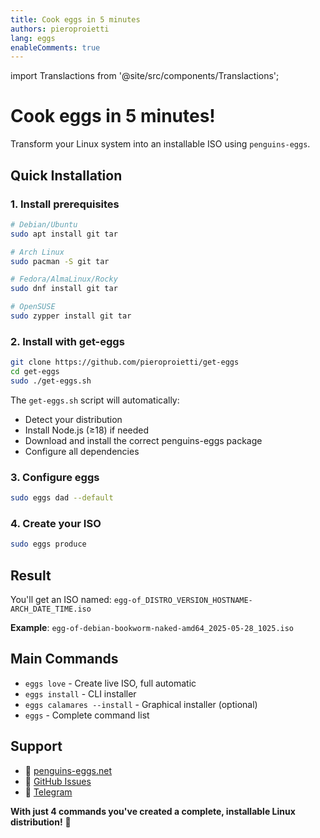 ```yaml
---
title: Cook eggs in 5 minutes
authors: pieroproietti
lang: eggs
enableComments: true
---
```

import Translactions from '@site/src/components/Translactions';

<Translactions />

# Cook eggs in 5 minutes!

Transform your Linux system into an installable ISO using `penguins-eggs`.

## Quick Installation

### 1. Install prerequisites
```bash
# Debian/Ubuntu
sudo apt install git tar

# Arch Linux  
sudo pacman -S git tar

# Fedora/AlmaLinux/Rocky
sudo dnf install git tar

# OpenSUSE
sudo zypper install git tar
```

### 2. Install with get-eggs
```bash
git clone https://github.com/pieroproietti/get-eggs
cd get-eggs
sudo ./get-eggs.sh
```

The `get-eggs.sh` script will automatically:
- Detect your distribution
- Install Node.js (≥18) if needed
- Download and install the correct penguins-eggs package
- Configure all dependencies

### 3. Configure eggs
```bash
sudo eggs dad --default
```

### 4. Create your ISO
```bash
sudo eggs produce
```

## Result
You'll get an ISO named: `egg-of_DISTRO_VERSION_HOSTNAME-ARCH_DATE_TIME.iso`

**Example**: `egg-of-debian-bookworm-naked-amd64_2025-05-28_1025.iso`

## Main Commands
- `eggs love` - Create live ISO, full automatic
- `eggs install` - CLI installer 
- `eggs calamares --install` - Graphical installer (optional)
- `eggs` - Complete command list

## Support
- 📖 [penguins-eggs.net](https://penguins-eggs.net)
- 🐛 [GitHub Issues](https://github.com/pieroproietti/penguins-eggs/issues)
- 💬 [Telegram](https://t.me/penguins_eggs)

**With just 4 commands you've created a complete, installable Linux distribution!** 🎉